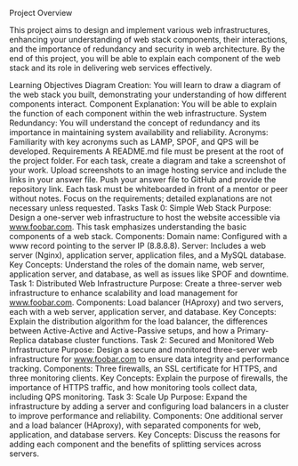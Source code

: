 Project Overview

This project aims to design and implement various web infrastructures, enhancing your understanding of web stack components, their interactions, and the importance of redundancy and security in web architecture. By the end of this project, you will be able to explain each component of the web stack and its role in delivering web services effectively.

Learning Objectives
Diagram Creation: You will learn to draw a diagram of the web stack you built, demonstrating your understanding of how different components interact.
Component Explanation: You will be able to explain the function of each component within the web infrastructure.
System Redundancy: You will understand the concept of redundancy and its importance in maintaining system availability and reliability.
Acronyms: Familiarity with key acronyms such as LAMP, SPOF, and QPS will be developed.
Requirements
A README.md file must be present at the root of the project folder.
For each task, create a diagram and take a screenshot of your work.
Upload screenshots to an image hosting service and include the links in your answer file.
Push your answer file to GitHub and provide the repository link.
Each task must be whiteboarded in front of a mentor or peer without notes.
Focus on the requirements; detailed explanations are not necessary unless requested.
Tasks
Task 0: Simple Web Stack
Purpose: Design a one-server web infrastructure to host the website accessible via www.foobar.com. This task emphasizes understanding the basic components of a web stack.
Components:
Domain name: Configured with a www record pointing to the server IP (8.8.8.8).
Server: Includes a web server (Nginx), application server, application files, and a MySQL database.
Key Concepts: Understand the roles of the domain name, web server, application server, and database, as well as issues like SPOF and downtime.
Task 1: Distributed Web Infrastructure
Purpose: Create a three-server web infrastructure to enhance scalability and load management for www.foobar.com.
Components:
Load balancer (HAproxy) and two servers, each with a web server, application server, and database.
Key Concepts: Explain the distribution algorithm for the load balancer, the differences between Active-Active and Active-Passive setups, and how a Primary-Replica database cluster functions.
Task 2: Secured and Monitored Web Infrastructure
Purpose: Design a secure and monitored three-server web infrastructure for www.foobar.com to ensure data integrity and performance tracking.
Components:
Three firewalls, an SSL certificate for HTTPS, and three monitoring clients.
Key Concepts: Explain the purpose of firewalls, the importance of HTTPS traffic, and how monitoring tools collect data, including QPS monitoring.
Task 3: Scale Up
Purpose: Expand the infrastructure by adding a server and configuring load balancers in a cluster to improve performance and reliability.
Components:
One additional server and a load balancer (HAproxy), with separated components for web, application, and database servers.
Key Concepts: Discuss the reasons for adding each component and the benefits of splitting services across servers.
